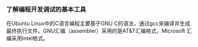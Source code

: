 ### 了解编程开发调试的基本工具

在Ubuntu Linux中的C语言编程主要基于GNU C的语法，通过gcc来编译并生成最终执行文件。GNU汇编（assembler）采用的是AT&T汇编格式，Microsoft 汇编采用Intel格式。
